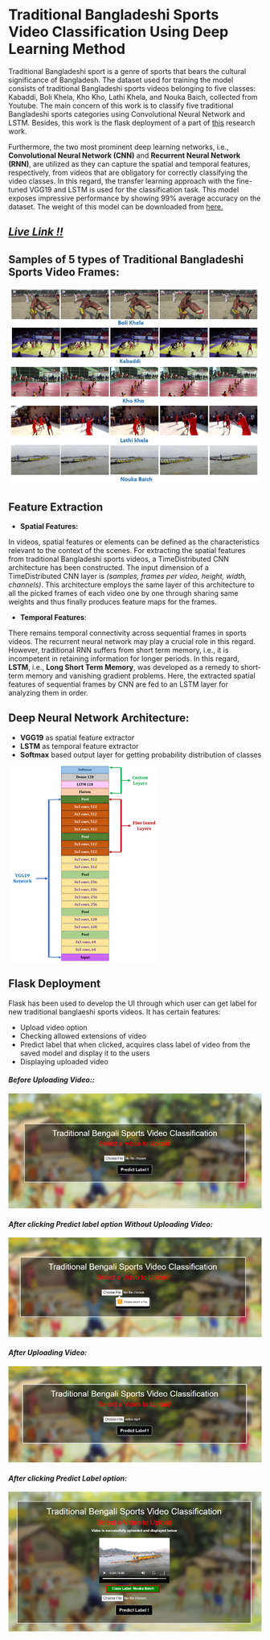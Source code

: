# Traditional Bangladeshi Sports Video Classification Using Deep Learning Method
Traditional Bangladeshi sport is a genre of sports that bears the cultural significance of Bangladesh. The dataset used for training the model consists of traditional Bangladeshi sports videos belonging to five classes: Kabaddi, Boli Khela, Kho Kho, Lathi Khela, and Nouka Baich, collected from Youtube. The main concern of this work is to classify five traditional Bangladeshi sports categories using Convolutional Neural Network and LSTM. Besides, this work is the flask deployment of a part of [this](https://www.mdpi.com/2076-3417/11/5/2149) research work.  

Furthermore, the two most prominent deep learning networks, i.e., **Convolutional Neural Network (CNN)** and **Recurrent Neural Network (RNN)**, are utilized as they can capture the spatial and temporal features, respectively, from videos that are obligatory for correctly classifying the video classes. In this regard, the transfer learning approach with the fine-tuned VGG19 and LSTM is used for the classification task. This model exposes impressive performance by showing 99% average accuracy on the dataset. The weight of this model can be downloaded from [here.](https://drive.google.com/file/d/1-5VN6yP8g7EorAg8dT8LBjr82yFaBmhp/view?usp=sharing)

## [*Live Link !!*](https://bengali-sports-classifier.herokuapp.com/)

## Samples of 5 types of Traditional Bangladeshi Sports Video Frames:
![Alt text](images/dataset.png?raw=true "Title")


## Feature Extraction
- **Spatial Features:**

In videos, spatial features or elements can be defined as the characteristics relevant to the context of the scenes. For extracting the spatial features from traditional Bangladeshi sports videos, a TimeDistributed CNN architecture has been constructed. The input dimension of a TimeDistributed CNN layer is *(samples, frames per video, height, width, channels)*. This architecture employs the same layer of this architecture to all the picked frames of each video one by one through sharing same weights and thus finally produces feature maps for the frames.

- **Temporal Features**:

There remains temporal connectivity across sequential frames in sports videos. The recurrent neural network may play a crucial role in this regard. However, traditional RNN suffers from short term memory, i.e., it is incompetent in retaining information for longer periods. In this regard, **LSTM**, i.e., **Long Short Term Memory**, was developed as a remedy to short-term memory and vanishing gradient problems. Here, the extracted spatial features of sequential frames by CNN are fed to an LSTM layer for analyzing them in order.

## Deep Neural Network Architecture:
- **VGG19** as spatial feature extractor
- **LSTM** as temporal feature extractor
- **Softmax** based output layer for getting probability distribution of classes

![Alt text](images/vgg19model.png?raw=true "Title")

## Flask Deployment
Flask has been used to develop the UI through which user can get label for new traditional banglaeshi sports videos. It has certain features:
- Upload video option
- Checking allowed extensions of video
- Predict label that when clicked, acquires class label of video from the saved model and display it to the users
- Displaying uploaded video

#### *Before Uploading Video::* 
![Alt text](images/flask1.PNG?raw=true "Title")
#### *After clicking Predict label option Without Uploading Video:*
![Alt text](images/flask2.PNG?raw=true "Title")
#### *After Uploading Video:*
![Alt text](images/flask3.PNG?raw=true "Title")
#### *After clicking Predict Label option:*
![Alt text](images/flask4.PNG?raw=true "Title")
